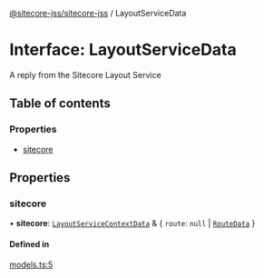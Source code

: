 [@sitecore-jss/sitecore-jss](../README.md) / LayoutServiceData

# Interface: LayoutServiceData

A reply from the Sitecore Layout Service

## Table of contents

### Properties

- [sitecore](LayoutServiceData.md#sitecore)

## Properties

### sitecore

• **sitecore**: [`LayoutServiceContextData`](LayoutServiceContextData.md) & { `route`: ``null`` \| [`RouteData`](RouteData.md)  }

#### Defined in

[models.ts:5](https://github.com/Sitecore/jss/blob/f5c66a8c/packages/sitecore-jss/src/layout/models.ts#L5)
